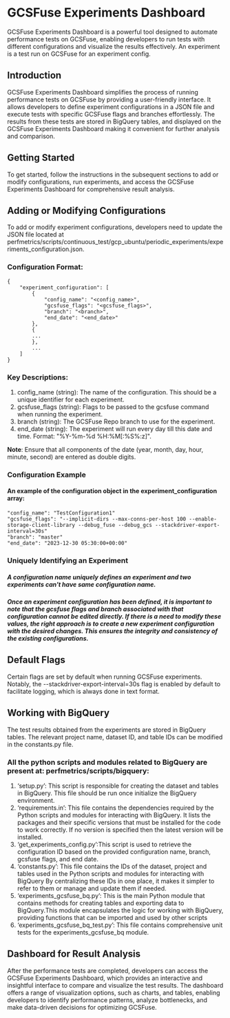 # GCSFuse Experiments Dashboard
GCSFuse Experiments Dashboard is a powerful tool designed to automate performance tests on GCSFuse, enabling developers to run tests with different configurations and visualize the results effectively. An experiment is a test run on GCSFuse for an experiment config.

## Introduction
GCSFuse Experiments Dashboard simplifies the process of running performance tests on GCSFuse by providing a user-friendly interface. It allows developers to define experiment configurations in a JSON file and execute tests with specific GCSFuse flags and branches effortlessly. The results from these tests are stored in BigQuery tables, and displayed on the GCSFuse Experiments Dashboard making it convenient for further analysis and comparison.

## Getting Started
To get started, follow the instructions in the subsequent sections to add or modify configurations, run experiments, and access the GCSFuse Experiments Dashboard for comprehensive result analysis.

## Adding or Modifying Configurations
To add or modify experiment configurations, developers need to update the JSON file located at perfmetrics/scripts/continuous_test/gcp_ubuntu/periodic_experiments/experiments_configuration.json. 

### Configuration Format:
```
{
    "experiment_configuration": [
        {
            "config_name": "<config_name>",
            "gcsfuse_flags": "<gcsfuse_flags>",
            "branch": "<branch>",
            "end_date": "<end_date>"
        },
        {
        ...
        },
        ...
    ]
}
```
### Key Descriptions: 
1. config_name (string): The name of the configuration. This should be a unique identifier for each experiment.
2. gcsfuse_flags (string): Flags to be passed to the gcsfuse command when running the experiment.
3. branch (string): The GCSFuse Repo branch to use for the experiment.
4. end_date (string): The experiment will run every day till this date and time. Format: "%Y-%m-%d %H:%M[:%S%:z]".

**Note**: Ensure that all components of the date (year, month, day, hour, minute, second) are entered as double digits.

### Configuration Example
#### An example of the configuration object in the experiment_configuration array:
```
"config_name": "TestConfiguration1"
"gcsfuse_flags": "--implicit-dirs --max-conns-per-host 100 --enable-storage-client-library --debug_fuse --debug_gcs --stackdriver-export-interval=30s"
"branch": "master"
"end_date": "2023-12-30 05:30:00+00:00"
```

### Uniquely Identifying an Experiment
##### A configuration name uniquely defines an experiment and two experiments can't have same configuration name. 
##### Once an experiment configuration has been defined, it is important to note that the gcsfuse flags and branch associated with that configuration cannot be edited directly. If there is a need to modify these values, the right approach is to create a new experiment configuration with the desired changes. This ensures the integrity and consistency of the existing configurations.

## Default Flags
Certain flags are set by default when running GCSFuse experiments. Notably, the --stackdriver-export-interval=30s flag is enabled by default to facilitate logging, which is always done in text format.

## Working with BigQuery
The test results obtained from the experiments are stored in BigQuery tables. The relevant project name, dataset ID, and table IDs can be modified in the constants.py file.

### All the python scripts and modules related to BigQuery are present at: perfmetrics/scripts/bigquery:
1. ‘setup.py’: This script is responsible for creating the dataset and tables in BigQuery. This file should be run once initialize the BigQuery environment.
2. ‘requirements.in’: This file contains the dependencies required by the Python scripts and modules for interacting with BigQuery. It lists the packages and their specific versions that must be installed for the code to work correctly. If no version is specified then the latest version will be installed.
3. ‘get_experiments_config.py’:This script is used to retrieve the configuration ID based on the provided configuration name, branch, gcsfuse flags, and end date.
4. ‘constants.py’: This file contains the IDs of the dataset, project and tables used in the Python scripts and modules for interacting with BigQuery By centralizing these IDs in one place, it makes it simpler to refer to them or manage and update them if needed.
5. ‘experiments_gcsfuse_bq.py’: This is the main Python module that contains methods for creating tables and exporting data to BigQuery.This module encapsulates the logic for working with BigQuery, providing functions that can be imported and used by other scripts
6. ‘experiments_gcsfuse_bq_test.py’: This file contains comprehensive unit tests for the experiments_gcsfuse_bq module. 

## Dashboard for Result Analysis
After the performance tests are completed, developers can access the GCSFuse Experiments Dashboard, which provides an interactive and insightful interface to compare and visualize the test results. The dashboard offers a range of visualization options, such as charts, and tables, enabling developers to identify performance patterns, analyze bottlenecks, and make data-driven decisions for optimizing GCSFuse.
